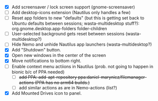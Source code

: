 - [x] Add screensaver / lock screen support (gnome-screensaver)
- [ ] Add desktop-icons extension (Nautilus only handles a few)
- [ ] Reset app folders to new "defaults" (but this is getting set back to Ubuntu defaults between sessions; wasta-multidesktop stuff?): org.gnome.desktop.app-folders folder-children
- [ ] User-selected background gets reset between sessions (wasta-multidesktop?)
- [ ] Hide Nemo and unhide Nautilus app launchers (wasta-multidesktop?)
- [x] Add "Shutdown" button.
- [x] Open new windows in the center of the screen
- [x] Move notifications to bottom right.
- [ ] Enable context menu actiions in Nautilus (prob. not going to happen in bionic b/c of PPA needed)
  - [ ] ~~add PPA: add-apt-repository ppa:daniel-marynicz/filemanager-actions (PPA has no arm64 builds.)~~
  - [ ] add similar actions as are in Nemo-actions (list?)
- [x] Add Mounted Drives icon to panel.
